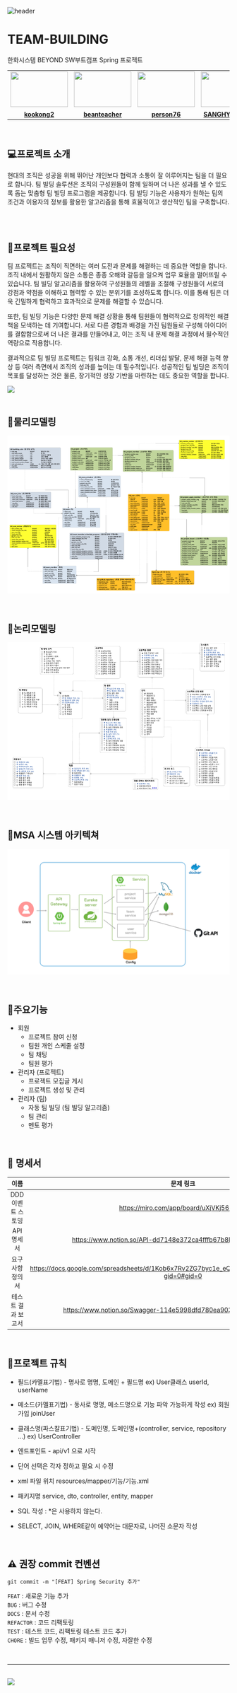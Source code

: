 
![header](https://capsule-render.vercel.app/api?type=venom&color=auto&height=300&section=header&text=SANSAM%20FORCE&fontSize=90)

# TEAM-BUILDING
 한화시스템 BEYOND SW부트캠프 Spring 프로젝트

<table>
 <tr>
    <td align="center"><a href="https://github.com/kookong2"><img src="https://e7.pngegg.com/pngimages/124/491/png-clipart-super-sentai-computer-icons-symbol-avatar-cool-designs-miscellaneous-logo-thumbnail.png" width="130px;" height="80px" alt=""></a></td>
    <td align="center"><a href="https://github.com/beanteacher"><img src="https://e7.pngegg.com/pngimages/266/75/png-clipart-super-sentai-mask-computer-icons-man-icon-blue-mask-thumbnail.png" width="130px;" height="80px" alt=""></a></td>
    <td align="center"><a href="https://github.com/person76"><img src="https://e7.pngegg.com/pngimages/83/1009/png-clipart-smiley-computer-icons-super-sentai-adam-park-tommy-oliver-naxin-miscellaneous-smiley-thumbnail.png" width="130px;" height="80px" alt=""></a></td>
    <td align="center"><a href="https://github.com/SANGHYUN0519"><img src="https://a0.anyrgb.com/pngimg/1656/588/hikari-sentai-maskman-choudenshi-bioman-chogokin-power-rangers-spd-super-sentai-designer-avatar-mask-heroes-green.png" width="130px;" height="80px" alt=""></a></td>
    <td align="center"><a href="https://github.com/AYeong-Jeon"><img src="https://a0.anyrgb.com/pngimg/906/1652/avatar-5-bioman-avatar-choudenshi-bioman-bioman-avatar-3-avatar-2-super-sentai-mecha-avatar-smiley.png" width="130px;" height="80px" alt=""></a></td>
  </tr>
  <tr>
    <td align="center"><a href=https://github.com/kookong2><b>kookong2</b></a></td>
    <td align="center"><a href="https://github.com/beanteacher"><b>beanteacher</b></a></td>
    <td align="center"><a href="https://github.com/person76"><b>person76</b></a></td>
    <td align="center"><a href="https://github.com/SANGHYUN0519"><b>SANGHYUN0519</b></a></td>
    <td align="center"><a href="https://github.com/AYeong-Jeon"><b>AYeong-Jeon</b></a></td>
  </tr>
</table>

<br>

## 💻프로젝트 소개

현대의 조직은 성공을 위해 뛰어난 개인보다 협력과 소통이 잘 이루어지는 팀을 더 필요로 합니다. 팀 빌딩 솔루션은 조직의 구성원들이 함께 일하며 더 나은 성과를 낼 수 있도록 돕는 맞춤형 팀 빌딩 프로그램을 제공합니다.
팀 빌딩 기능은 사용자가 원하는 팀의 조건과 이용자의 정보를 활용한 알고리즘을 통해 효율적이고 생산적인 팀을 구축합니다.

<br> <br>

## 📰프로젝트 필요성

팀 프로젝트는 조직이 직면하는 여러 도전과 문제를 해결하는 데 중요한 역할을 합니다. 조직 내에서 원활하지 않은 소통은 종종 오해와 갈등을 일으켜 업무 효율을 떨어뜨릴 수 있습니다. 팀 빌딩 알고리즘을 활용하여 구성원들의 레벨을 조절해 구성원들이 서로의 강점과 약점을 이해하고 협력할 수 있는 분위기를 조성하도록 합니다. 이를 통해 팀은 더욱 긴밀하게 협력하고 효과적으로 문제를 해결할 수 있습니다.

또한, 팀 빌딩 기능은 다양한 문제 해결 상황을 통해 팀원들이 협력적으로 창의적인 해결책을 모색하는 데 기여합니다. 서로 다른 경험과 배경을 가진 팀원들로 구성해 아이디어를 결합함으로써 더 나은 결과를 만들어내고, 이는 조직 내 문제 해결 과정에서 필수적인 역량으로 작용합니다.

결과적으로 팀 빌딩 프로젝트는 팀워크 강화, 소통 개선, 리더십 발달, 문제 해결 능력 향상 등 여러 측면에서 조직의 성과를 높이는 데 필수적입니다. 성공적인 팀 빌딩은 조직이 목표를 달성하는 것은 물론, 장기적인 성장 기반을 마련하는 데도 중요한 역할을 합니다.

<img src="https://mblogthumb-phinf.pstatic.net/MjAyMDA3MjFfNzIg/MDAxNTk1MzI3MTczMTA0.dqrUnvnTCQnQR94nH7Vieo9mk3aYZo7aELHKKZycl7cg.R5Zu8bhWMSyRhuNK-lEv_-lJdDK32sOeewbEo2kUP-og.PNG.catchyoulater/SE-354ca162-82e4-48fd-a603-0bffa8cf4441.png?type=w800">

<br/>
<br/>

## 📄물리모델링
![img.png](img.png)

<br/>

## 📄논리모델링
![img_2.png](img_2.png)

<br/>

## 📄MSA 시스템 아키텍쳐

![img_3.png](img_3.png)

<br />

## 📍주요기능

- 회원
  - 프로젝트 참여 신청
  - 팀원 개인 스케줄 설정
  - 팀 채팅
  - 팀원 평가
- 관리자 (프로젝트)
  - 프로젝트 모집글 게시
  - 프로젝트 생성 및 관리
- 관리자 (팀)
  - 자동 팀 빌딩 (팀 빌딩 알고리즘)
  - 팀 관리
  - 멘토 평가

<br/>

## 📄 명세서

|     이름      |                                                문제 링크                                                 |
|:-----------:|:----------------------------------------------------------------------------------------------------:|
| DDD 이벤트 스토밍 | https://miro.com/app/board/uXjVKj5617c=/     |
|   API 명세서   |    https://www.notion.so/API-dd7148e372ca4fffb67b8b2515345376?pvs=4    |
|  요구사항 정의서   | https://docs.google.com/spreadsheets/d/1Kob6x7Rv2ZG7byc1e_eQpFn5DlWBgOLOvefKpXc0SUU/edit?gid=0#gid=0 |
| 테스트 결과 보고서  |   https://www.notion.so/Swagger-114e5998dfd780ea9030dcd704e33f40?pvs=4     |

<br/>


## 📌프로젝트 규칙

* 필드(카멜표기법) - 명사로 명명, 도메인 + 필드명
ex) User클래스 userId, userName

* 메소드(카멜표기법) - 동사로 명명, 메소드명으로 기능 파악 가능하게 작성
ex) 회원가입 joinUser

* 클래스명(파스칼표기법) - 도메인명, 도메인명+(controller, service, repository …)
ex) UserController

* 엔드포인트 - api/v1 으로 시작

* 단어 선택은 각자 정하고 필요 시 수정

* xml 파일 위치 resources/mapper/기능/기능.xml

* 패키지명 service, dto, controller, entity, mapper

* SQL 작성 : *은 사용하지 않는다.

* SELECT, JOIN, WHERE같이 예약어는 대문자로, 나머진 소문자 작성

<br/>

## ⚠️ 권장  commit 컨벤션

```
git commit -m "[FEAT] Spring Security 추가"
```
 `FEAT` : 새로운 기능 추가 <br>
  `BUG` : 버그 수정 <br>
  `DOCS` : 문서 수정 <br>
  `REFACTOR` : 코드 리팩토링 <br>
  `TEST` : 테스트 코드, 리팩토링 테스트 코드 추가 <br>
  `CHORE` : 빌드 업무 수정, 패키지 매니저 수정, 자잘한 수정 <br>

<br/>

---


<br/>

<img src="https://capsule-render.vercel.app/api?type=waving&color=BDBDC8&height=150&section=footer" />